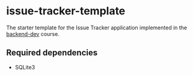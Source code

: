 # issue-tracker-template

The starter template for the Issue Tracker application implemented
in the [backend-dev](https://backend-dev.netlify.app/) course.

## Required dependencies

* SQLite3
